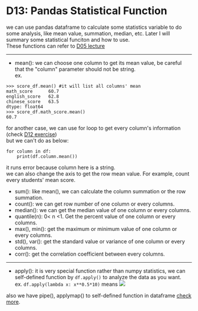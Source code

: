 # D13: Pandas Statistical Function

we can use pandas dataframe to calculate some statistics variable to do some analysis, like mean value, summation, median, etc. Later I will summary some statistical funciton and how to use.<br>
These functions can refer to [D05 lecture](https://github.com/YunHsiuLu/YunDataScience/tree/main/NumPy/D05)<br>

* * *

*	mean(): we can choose one column to get its mean value, be careful that the "column" parameter should not be string.<br>
ex.
```
>>> score_df.mean() #it will list all columns' mean
math_score		60.7
english_score	62.8
chinese_score	63.5
dtype: float64
>>> score_df.math_score.mean()
60.7
```
for another case, we can use for loop to get every column's information (check [D12 exercise](https://github.com/YunHsiuLu/YunDataScience/blob/main/Pandas/D12/D12_exercise.ipynb))<br>
but we can't do as below:<br>
```
for column in df:
	print(df.column.mean())
```
it runs error because column here is a string.<br>
we can also change the axis to get the row mean value. For example, count every students' mean score.<br>
*	sum(): like mean(), we can calculate the column summation or the row summation.
*	count(): we can get row number of one column or every columns. 
*	median(): we can get the median value of one column or every columns.
*	quantile(n): 0< n <1. Get the percent value of one column or every columns.
*	max(), min(): get the maximum or minimum value of one column or every columns.
*	std(), var(): get the standard value or variance of one column or every columns.
*	corr(): get the correlation coefficient between every columns.

* * *

*	apply(): it is very special function rather than numpy statistics, we can self-defined function by `df.apply()` to analyze the data as you want.<br>
ex.
`df.apply(lambda x: x**0.5*10)` means <img src="https://latex.codecogs.com/gif.latex?f(x)=10\sqrt{x}" /> 

also we have pipe(), applymap() to self-defined function in dataframe [check more](https://data-flair.training/blogs/pandas-function-applications/).












